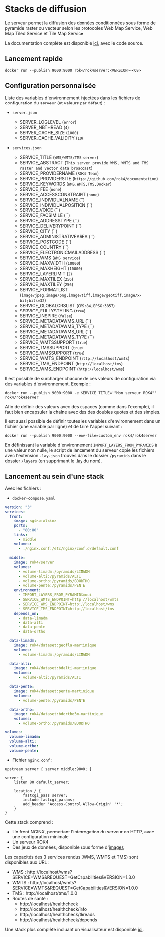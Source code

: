 # Stacks de diffusion

Le serveur permet la diffusion des données conditionnées sous forme de pyramide raster ou vecteur selon les protocoles Web Map Service, Web Map Tiled Service et Tile Map Service

La documentation complète est disponible [ici](https://github.com/rok4/server), avec le code source.

## Lancement rapide

```
docker run --publish 9000:9000 rok4/rok4server:<VERSION>-<OS>
```

## Configuration personnalisée


Liste des variables d'environnement injectées dans les fichiers de configuration du serveur (et valeurs par défaut) :

* `server.json`
    * SERVER_LOGLEVEL (`error`)
    * SERVER_NBTHREAD (`4`)
    * SERVER_CACHE_SIZE (`1000`)
    * SERVER_CACHE_VALIDITY (`10`)

* `services.json`
    * SERVICE_TITLE (`WMS/WMTS/TMS server`)
    * SERVICE_ABSTRACT (`This server provide WMS, WMTS and TMS raster and vector data broadcast`)
    * SERVICE_PROVIDERNAME (`ROK4 Team`)
    * SERVICE_PROVIDERSITE (`https://github.com/rok4/documentation`)
    * SERVICE_KEYWORDS (`WMS,WMTS,TMS,Docker`)
    * SERVICE_FEE (`none`)
    * SERVICE_ACCESSCONSTRAINT (`none`)
    * SERVICE_INDIVIDUALNAME (``)
    * SERVICE_INDIVIDUALPOSITION (``)
    * SERVICE_VOICE (``)
    * SERVICE_FACSIMILE (``)
    * SERVICE_ADDRESSTYPE (``)
    * SERVICE_DELIVERYPOINT (``)
    * SERVICE_CITY (``)
    * SERVICE_ADMINISTRATIVEAREA (``)
    * SERVICE_POSTCODE (``)
    * SERVICE_COUNTRY (``)
    * SERVICE_ELECTRONICMAILADDRESS (``)
    * SERVICE_WMS (`WMS service`)
    * SERVICE_MAXWIDTH (`10000`)
    * SERVICE_MAXHEIGHT (`10000`)
    * SERVICE_LAYERLIMIT (`2`)
    * SERVICE_MAXTILEX (`256`)
    * SERVICE_MAXTILEY (`256`)
    * SERVICE_FORMATLIST (`image/jpeg,image/png,image/tiff,image/geotiff,image/x-bil;bits=32`)
    * SERVICE_GLOBALCRSLIST (`CRS:84,EPSG:3857`)
    * SERVICE_FULLYSTYLING (`true`)
    * SERVICE_INSPIRE (`false`)
    * SERVICE_METADATAWMS_URL (``)
    * SERVICE_METADATAWMS_TYPE (``)
    * SERVICE_METADATAWMS_URL (``)
    * SERVICE_METADATAWMS_TYPE (``)
    * SERVICE_WMTSSUPPORT (`true`)
    * SERVICE_TMSSUPPORT (`true`)
    * SERVICE_WMSSUPPORT (`true`)
    * SERVICE_WMTS_ENDPOINT (`http://localhost/wmts`)
    * SERVICE_TMS_ENDPOINT (`http://localhost/tms`)
    * SERVICE_WMS_ENDPOINT (`http://localhost/wms`)


Il est possible de surcharger chacune de ces valeurs de configuration via des variables d'environnement. Exemple :

`docker run --publish 9000:9000 -e SERVICE_TITLE='"Mon serveur ROK4"' rok4/rok4server`

Afin de définir des valeurs avec des espaces (comme dans l'exemple), il faut bien encapsuler la chaîne avec des des doubles quotes et des simples.

Il est aussi possible de définir toutes les variables d'environnement dans un fichier (une variable par ligne) et de faire l'appel suivant :

`docker run --publish 9000:9000 --env-file=custom_env rok4/rok4server`

En définissant la variable d'environnement `IMPORT_LAYERS_FROM_PYRAMIDS` à une valeur non nulle, le script de lancement du serveur copie les fichiers avec l'extension `.lay.json` trouvés dans le dossier `/pyramids` dans le dossier `/layers` (en supprimant le .lay du nom).


## Lancement au sein d'une stack 

Avec les fichiers :

* `docker-compose.yaml`
```yaml
version: "3"
services:
  front:
    image: nginx:alpine
    ports:
      - "80:80"
    links:
      - middle
    volumes:
      - ./nginx.conf:/etc/nginx/conf.d/default.conf

  middle:
    image: rok4/server
    volumes:
      - volume-limadm:/pyramids/LIMADM
      - volume-alti:/pyramids/ALTI
      - volume-ortho:/pyramids/BDORTHO
      - volume-pente:/pyramids/PENTE
    environment:
      - IMPORT_LAYERS_FROM_PYRAMIDS=oui
      - SERVICE_WMTS_ENDPOINT=http://localhost/wmts
      - SERVICE_WMS_ENDPOINT=http://localhost/wms
      - SERVICE_TMS_ENDPOINT=http://localhost/tms
    depends_on:
      - data-limadm
      - data-alti
      - data-pente
      - data-ortho

  data-limadm:
    image: rok4/dataset:geofla-martinique
    volumes:
      - volume-limadm:/pyramids/LIMADM

  data-alti:
    image: rok4/dataset:bdalti-martinique
    volumes:
      - volume-alti:/pyramids/ALTI

  data-pente:
    image: rok4/dataset:pente-martinique
    volumes:
      - volume-pente:/pyramids/PENTE

  data-ortho:
    image: rok4/dataset:bdortho5m-martinique
    volumes:
      - volume-ortho:/pyramids/BDORTHO

volumes:
  volume-limadm:
  volume-alti:
  volume-ortho:
  volume-pente:

```
* Fichier `nginx.conf` :
```
upstream server { server middle:9000; }
                                               
server {
    listen 80 default_server;

    location / {
        fastcgi_pass server;
        include fastcgi_params;
        add_header 'Access-Control-Allow-Origin' '*';
    }
}
```

Cette stack comprend :

* Un front NGINX, permettant l'interrogation du serveur en HTTP, avec une configuration minimale
* Un serveur ROK4
* Des jeux de données, disponible sous forme d'[images](https://hub.docker.com/r/rok4/dataset)

Les capacités des 3 services rendus (WMS, WMTS et TMS) sont disponibles aux URL :

* WMS : http://localhost/wms?SERVICE=WMS&REQUEST=GetCapabilities&VERSION=1.3.0
* WMTS : http://localhost/wmts?SERVICE=WMTS&REQUEST=GetCapabilities&VERSION=1.0.0
* TMS : http://localhost/tms/1.0.0
* Routes de santé : 
  * http://localhost/healthcheck
  * http://localhost/healthcheck/info
  * http://localhost/healthcheck/threads
  * http://localhost/healthcheck/depends

Une stack plus complète incluant un visualisateur est disponible [ici](https://github.com/rok4/docker/tree/master/run/server).
